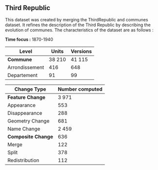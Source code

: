 ## Third Republic

This dataset was created by merging the ThirdRepublic and communes dataset. It refines the description of the Third Republic by describing the evolution of communes. The characteristics of the dataset are as follows :

**Time focus :** 1870-1940

|Level|Units  |Versions |
|---------|--| -- |
|  **Commune**       |38 210  | 41 115 |
| Arrondissement | 416 | 648
| Departement | 91 | 99|




|Change Type| Number computed |
|--|--|
| **Feature Change**  | 3 971 |
| Appearance | 553 |
| Disappearance | 288 |
| Geometry Change | 681 |
| Name Change | 2 459 |
| **Composite Change** | 636 |
| Merge | 122 |
| Split | 378 |
| Redistribution | 112 |



